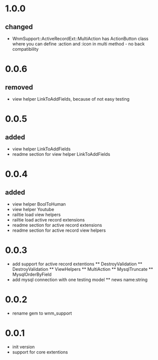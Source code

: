 # 1.0.0
## changed
* WnmSupport::ActiveRecordExt::MultiAction has ActionButton class where you can define :action and :icon in multi method - no back compatibility

# 0.0.6
## removed
* view helper LinkToAddFields, because of not easy testing

# 0.0.5
## added
* view helper LinkToAddFields
* readme section for view helper LinkToAddFields

# 0.0.4
## added
* view helper BoolToHuman
* view helper Youtube
* railtie load view helpers
* railtie load active record extensions
* readme section for active record extensions
* readme section for active record view helpers

# 0.0.3
* add support for active record extentions
** DestroyValidation
** DestroyValidation
** ViewHelpers
** MultiAction
** MysqlTruncate
** MysqlOrderByField
* add mysql connection with one testing model
** news name:string

# 0.0.2
* rename gem to wnm_support

# 0.0.1
* init version
* support for core extentions